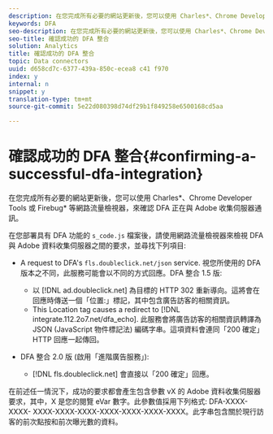 ```yaml
---
description: 在您完成所有必要的網站更新後，您可以使用 Charles*、Chrome Developer Tools 或 Firebug* 等網路流量檢視器，來確認 DFA 正在與 Adobe 收集伺服器通訊。
keywords: DFA
seo-description: 在您完成所有必要的網站更新後，您可以使用 Charles*、Chrome Developer Tools 或 Firebug* 等網路流量檢視器，來確認 DFA 正在與 Adobe 收集伺服器通訊。
seo-title: 確認成功的 DFA 整合
solution: Analytics
title: 確認成功的 DFA 整合
topic: Data connectors
uuid: d658cd7c-6377-439a-850c-ecea8 c41 f970
index: y
internal: n
snippet: y
translation-type: tm+mt
source-git-commit: 5e22d080398d74df29b1f849258e6500168cd5aa

---
```



# 確認成功的 DFA 整合{#confirming-a-successful-dfa-integration}

在您完成所有必要的網站更新後，您可以使用 Charles*、Chrome Developer Tools 或 Firebug* 等網路流量檢視器，來確認 DFA 正在與 Adobe 收集伺服器通訊。

在您部署具有 DFA 功能的 `s_code.js` 檔案後，請使用網路流量檢視器來檢視 DFA 與 Adobe 資料收集伺服器之間的要求，並尋找下列項目:

* A request to DFA's `fls.doubleclick.net/json` service. 視您所使用的 DFA 版本之不同，此服務可能會以不同的方式回應。DFA 整合 1.5 版:

   * 以 [!DNL ad.doubleclick.net] 為目標的 HTTP 302 重新導向。這將會在回應時傳送一個「位置:」標記，其中包含廣告訪客的相關資訊。
   * This Location tag causes a redirect to [!DNL integrate.112.2o7.net/dfa_echo]. 此服務會將廣告訪客的相關資訊轉譯為 JSON (JavaScript 物件標記法) 編碼字串。這項資料會連同「200 確定」HTTP 回應一起傳回。

* DFA 整合 2.0 版 (啟用「進階廣告服務」):

   * [!DNL fls.doubleclick.net] 會直接以「200 確定」回應。

在前述任一情況下，成功的要求都會產生包含參數 vX 的 Adobe 資料收集伺服器要求，其中，X 是您的閱覽 eVar 數字。此參數值採用下列格式: DFA-XXXX-XXXX- XXXX-XXXX-XXXX-XXXX-XXXX-XXXX-XXXX。此字串包含關於現行訪客的前次點按和前次曝光數的資料。
